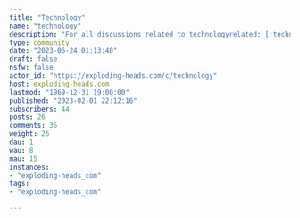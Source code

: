 ```yaml
---
title: "Technology" 
name: "technology"
description: "For all discussions related to technologyrelated: [!technews@exploding-heads.com](https://exploding-heads.com/c/technews) [!digitslfreedom@exploding-heads.com](https://exploding-heads.com/c/digitslfreedom) "
type: community
date: "2023-06-24 01:13:40"
draft: false
nsfw: false
actor_id: "https://exploding-heads.com/c/technology"
host: exploding-heads.com
lastmod: "1969-12-31 19:00:00"
published: "2023-02-01 22:12:16"
subscribers: 44
posts: 26
comments: 35
weight: 26
dau: 1
wau: 8
mau: 15
instances:
- "exploding-heads_com"
tags: 
- "exploding-heads_com"

---
```

